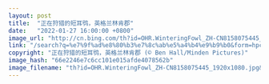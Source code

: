 ```yaml
---
layout: post
title:  "正在狩猎的短耳鸮，英格兰林肯郡"
date:   "2022-01-27 16:00:00 +0800"
image_url: "http://cn.bing.com/th?id=OHR.WinteringFowl_ZH-CN8158075445_1920x1080.jpg&rf=LaDigue_1920x1080.jpg&pid=hp"
link: "/search?q=%e7%9f%ad%e8%80%b3%e7%8c%ab%e5%a4%b4%e9%b9%b0&form=hpcapt&mkt=zh-cn"
copyright: "正在狩猎的短耳鸮，英格兰林肯郡 (© Ben Hall/Minden Pictures)"
image_hash: "66e2246e7c6cc101e015afde4078562b"
image_filename: "th?id=OHR.WinteringFowl_ZH-CN8158075445_1920x1080.jpg&rf=LaDigue_1920x1080.jpg&pid=hp"
---
```

